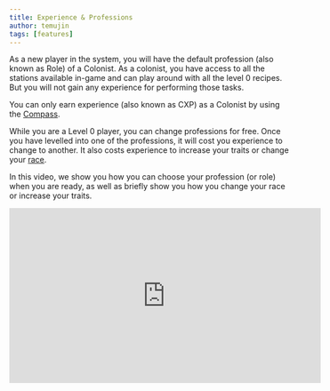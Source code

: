 ```yaml
---
title: Experience & Professions
author: temujin
tags: [features]
---
```

As a new player in the system, you will have the default profession (also known as Role) of a Colonist. As a colonist, you have access to all the stations available in-game and can play around with all the level 0 recipes. But you will not gain any experience for performing those tasks.

You can only earn experience (also known as CXP) as a Colonist by using the [Compass](https://slcolonies.com/docs/compass/).

While you are a Level 0 player, you can change professions for free. Once you have levelled into one of the professions, it will cost you experience to change to another. It also costs experience to increase your traits or change your [race](https://slcolonies.com/docs/races/).

In this video, we show you how you can choose your profession (or role) when you are ready, as well as briefly show you how you change your race or increase your traits.

<iframe width="560" height="315" src="https://www.youtube.com/embed/piID1h6mOxg" title="YouTube video player" frameborder="0" allow="accelerometer; autoplay; clipboard-write; encrypted-media; gyroscope; picture-in-picture" allowfullscreen></iframe>
